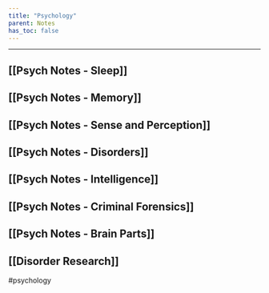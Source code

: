 ```yaml
---
title: "Psychology"
parent: Notes
has_toc: false
---
```

___
## [[Psych Notes - Sleep]]

## [[Psych Notes - Memory]]

## [[Psych Notes - Sense and Perception]]

## [[Psych Notes - Disorders]]

## [[Psych Notes - Intelligence]]

## [[Psych Notes - Criminal Forensics]]

## [[Psych Notes - Brain Parts]]
## [[Disorder Research]]
#psychology
